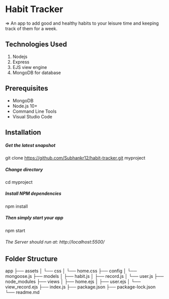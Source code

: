 # Habit Tracker

=> An app to add good and healthy habits to your leisure time and keeping track of them for a week.

## Technologies Used

   <ol >
      <li>Nodejs</li>
      <li>Express</li>
      <li>EJS view engine</li>
      <li>MongoDB for database</li>
   </ol>

## Prerequisites

   <ul>
      <li>MongoDB</li>
      <li>Node.js 10+</li>
      <li>Command Line Tools</li>
      <li>Visual Studio Code</li>
   </ul>

## Installation

##### Get the latest snapshot

git clone https://github.com/Subhankr12/habit-tracker.git myproject

##### Change directory

cd myproject

##### Install NPM dependencies

npm install

##### Then simply start your app

npm start

###### The Server should run at: http://localhost:5500/

## Folder Structure

app
├── assets
│ └── css
│ └── home.css
├── config
│ └── mongoose.js
├── models
│ ├── habit.js
│ ├── record.js
│ └── user.js
├── node_modules
├── views
│ ├── home.ejs
│ ├── user.ejs
│ └── view_record.ejs
├── index.js
├── package.json
├── package-lock.json
└── readme.md
